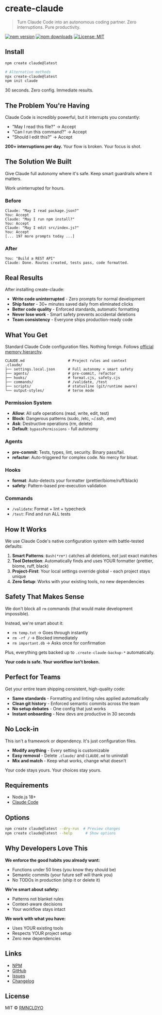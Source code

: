 # create-claude

> Turn Claude Code into an autonomous coding partner. Zero interruptions. Pure productivity.

[![npm version](https://img.shields.io/npm/v/create-claude.svg)](https://www.npmjs.com/package/create-claude)
[![npm downloads](https://img.shields.io/npm/dm/create-claude.svg)](https://www.npmjs.com/package/create-claude)
[![License: MIT](https://img.shields.io/badge/License-MIT-yellow.svg)](https://opensource.org/licenses/MIT)

## Install

```bash
npm create claude@latest

# Alternative methods
npx create-claude@latest
npm init claude
```

30 seconds. Zero config. Immediate results.

## The Problem You're Having

Claude Code is incredibly powerful, but it interrupts you constantly:

- "May I read this file?" → Accept
- "Can I run this command?" → Accept  
- "Should I edit this?" → Accept

**200+ interruptions per day.** Your flow is broken. Your focus is shot.

## The Solution We Built

Give Claude full autonomy where it's safe. Keep smart guardrails where it matters. 

Work uninterrupted for hours.

### Before
```
Claude: "May I read package.json?"
You: Accept
Claude: "May I run npm install?" 
You: Accept
Claude: "May I edit src/index.js?"
You: Accept
[... 197 more prompts today ...]
```

### After
```
You: "Build a REST API"
Claude: Done. Routes created, tests pass, code formatted.
```

## Real Results

After installing create-claude:

- **Write code uninterrupted** - Zero prompts for normal development
- **Ship faster** - 30+ minutes saved daily from eliminated clicks
- **Better code quality** - Enforced standards, automatic formatting
- **Never lose work** - Smart safety prevents accidental deletions
- **Team consistency** - Everyone ships production-ready code

## What You Get

Standard Claude Code configuration files. Nothing foreign. Follows [official memory hierarchy](https://docs.anthropic.com/en/docs/claude-code/manage-memory).

```
CLAUDE.md                    # Project rules and context
.claude/
├── settings.local.json      # Full autonomy + smart safety
├── agents/                  # pre-commit, refactor
├── hooks/                   # format.cjs, safety.cjs
├── commands/                # /validate, /test
├── scripts/                 # statusline (git/runtime aware)
└── output-styles/           # terse mode
```

### Permission System
- **Allow**: All safe operations (read, write, edit, test)
- **Block**: Dangerous patterns (sudo, /etc, ~/.ssh, .env)
- **Ask**: Destructive operations (rm, delete)
- **Default**: `bypassPermissions` - full autonomy

### Agents
- **pre-commit**: Tests, types, lint, security. Binary pass/fail.
- **refactor**: Auto-triggered for complex code. No mercy for bloat.

### Hooks
- **format**: Auto-detects your formatter (prettier/biome/ruff/black)
- **safety**: Pattern-based pre-execution validation

### Commands
- `/validate`: Format + lint + typecheck
- `/test`: Find and run ALL tests

## How It Works

We use Claude Code's native configuration system with battle-tested defaults:

1. **Smart Patterns**: `Bash(*rm*)` catches all deletions, not just exact matches
2. **Tool Detection**: Automatically finds and uses YOUR formatter (prettier, biome, ruff, black)
3. **Project-First**: Your local settings override global - each project stays unique
4. **Zero Setup**: Works with your existing tools, no new dependencies

## Safety That Makes Sense

We don't block all `rm` commands (that would make development impossible).

Instead, we're smart about it:
- `rm temp.txt` → Goes through instantly
- `rm -rf /` → Blocked immediately
- `rm important.db` → Asks once for confirmation

Plus, everything gets backed up to `.create-claude-backup-*` automatically. 

**Your code is safe. Your workflow isn't broken.**

## Perfect for Teams

Get your entire team shipping consistent, high-quality code:

- **Same standards** - Formatting and linting rules applied automatically
- **Clean git history** - Enforced semantic commits across the team
- **No setup debates** - One config that just works
- **Instant onboarding** - New devs are productive in 30 seconds

## No Lock-in

This isn't a framework or dependency. It's just configuration files.

- **Modify anything** - Every setting is customizable
- **Easy removal** - Delete `.claude/` and `CLAUDE.md` to uninstall
- **Mix and match** - Keep what works, change what doesn't

Your code stays yours. Your choices stay yours.

## Requirements

- Node.js 18+
- [Claude Code](https://claude.ai/code)

## Options

```bash
npm create claude@latest --dry-run  # Preview changes
npm create claude@latest --help      # Show options
```

## Why Developers Love This

**We enforce the good habits you already want:**
- Functions under 50 lines (you know they should be)
- Semantic commits (your future self will thank you)
- No TODOs in production (ship it or delete it)

**We're smart about safety:**
- Patterns not blanket rules
- Context-aware decisions
- Your workflow stays intact

**We work with what you have:**
- Uses YOUR existing tools
- Respects YOUR project setup
- Zero new dependencies

## Links

- [NPM](https://www.npmjs.com/package/create-claude)
- [GitHub](https://github.com/RMNCLDYO/create-claude)
- [Issues](https://github.com/RMNCLDYO/create-claude/issues)
- [Changelog](https://github.com/RMNCLDYO/create-claude/blob/main/CHANGELOG.md)

## License

MIT © [RMNCLDYO](https://github.com/RMNCLDYO)